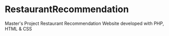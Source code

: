 # RestaurantRecommendation
Master's Project Restaurant Recommendation Website developed with PHP, HTML &amp; CSS 
